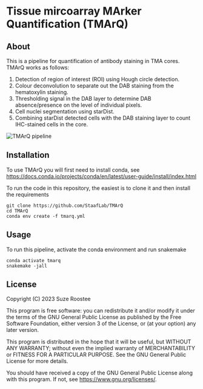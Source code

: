 # Tissue mircoarray MArker Quantification (TMArQ)

## About

This is a pipeline for quantification of antibody staining in TMA cores.
TMArQ works as follows:

1) Detection of region of interest (ROI) using Hough circle detection.
2) Colour deconvolution to separate out the DAB staining from the hematoxylin staining.
3) Thresholding signal in the DAB layer to determine DAB absence/presence on the level of individual pixels.
4) Cell nuclei segmentation using starDist.
5) Combining starDist detected cells with the DAB staining layer to count IHC-stained cells in the core. 

![TMArQ pipeline](https://raw.githubusercontent.com/StaafLab/TMArQ/blob/main/.github/figures/TMArQ.png)

## Installation

To use TMArQ you will first need to install conda, see https://docs.conda.io/projects/conda/en/latest/user-guide/install/index.html

To run the code in this repository, the easiest is to clone it and then install the requirements

```
git clone https://github.com/StaafLab/TMArQ
cd TMArQ
conda env create -f tmarq.yml
```

## Usage

To run this pipeline, activate the conda environment and run snakemake

```
conda activate tmarq
snakemake -jall
```

## License

Copyright (C) 2023 Suze Roostee

This program is free software: you can redistribute it and/or modify it under the terms of the GNU General Public License as published by the Free Software Foundation, either version 3 of the License, or (at your option) any later version.

This program is distributed in the hope that it will be useful, but WITHOUT ANY WARRANTY; without even the implied warranty of MERCHANTABILITY or FITNESS FOR A PARTICULAR PURPOSE. See the GNU General Public License for more details.

You should have received a copy of the GNU General Public License along with this program. If not, see https://www.gnu.org/licenses/.


